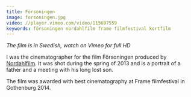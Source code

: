 ```yaml
---
title: Försoningen
image: forsoningen.jpg
video: //player.vimeo.com/video/115697559
keywords: försoningen nordahlfilm frame filmfestival kortfilm
---
```

*The film is in Swedish, watch on Vimeo for full HD*

I was the cinematographer for the film Försoningen produced by [Nordahlfilm](http://nordahlfilm.com). It was shot during the spring of 2013 and is a portrait of a father and a meeting with his long lost son.

The film was awarded with best cinematography at Frame filmfestival in Gothenburg 2014.
